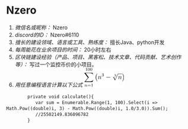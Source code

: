 # Nzero

1. *微信名或昵称：* Nzero
2. *discord的ID：* Nzero#6110
3. *擅长的建设领域、语言或工具、熟练度：* 擅长Java、python开发
4. *每周能花在业余项目的时间：* 20小时左右
5. *区块链建设经验（产品、项目、黑客松、技术文章、代码贡献、艺术创作等）：* 写过一个监控币价的小项目。
6. *用任意编程语言计算以下公式*
   ![img.png](img.png)

```
        private void calculate(){
           var sum = Enumerable.Range(1, 100).Select(i => Math.Pow((double)i, 3) - Math.Pow((double)i, 1.0/3.0)).Sum();
           //25502149.836096782
        }
```
